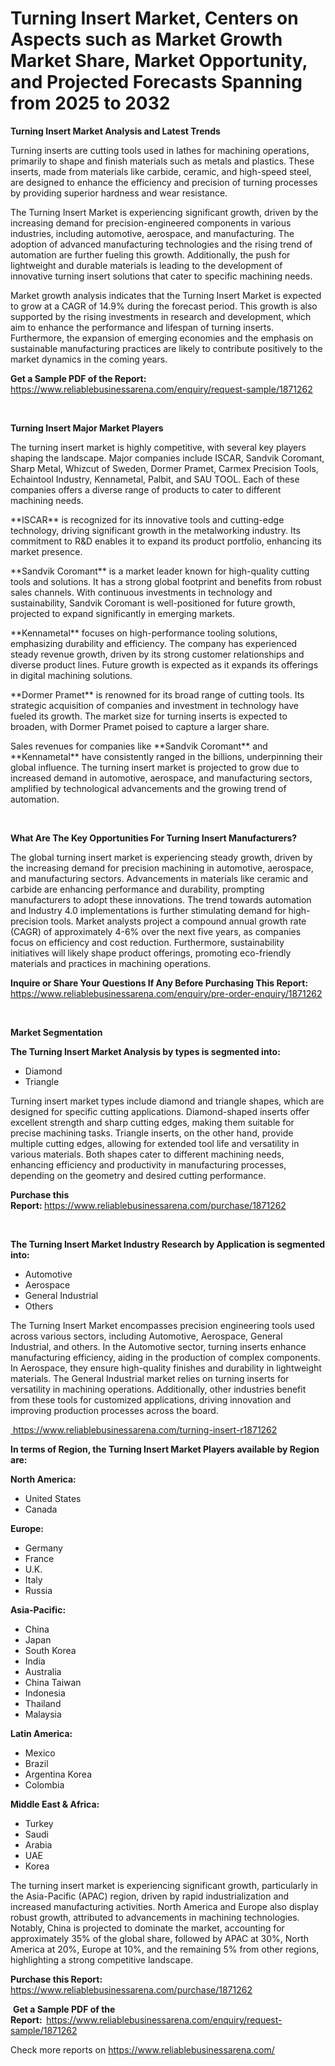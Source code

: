 <p><h1>Turning Insert Market, Centers on Aspects such as Market Growth Market Share, Market Opportunity, and Projected Forecasts Spanning from 2025 to 2032</h1></p><p><strong>Turning Insert Market Analysis and Latest Trends</strong></p>
<p><p>Turning inserts are cutting tools used in lathes for machining operations, primarily to shape and finish materials such as metals and plastics. These inserts, made from materials like carbide, ceramic, and high-speed steel, are designed to enhance the efficiency and precision of turning processes by providing superior hardness and wear resistance. </p><p>The Turning Insert Market is experiencing significant growth, driven by the increasing demand for precision-engineered components in various industries, including automotive, aerospace, and manufacturing. The adoption of advanced manufacturing technologies and the rising trend of automation are further fueling this growth. Additionally, the push for lightweight and durable materials is leading to the development of innovative turning insert solutions that cater to specific machining needs.</p><p>Market growth analysis indicates that the Turning Insert Market is expected to grow at a CAGR of 14.9% during the forecast period. This growth is also supported by the rising investments in research and development, which aim to enhance the performance and lifespan of turning inserts. Furthermore, the expansion of emerging economies and the emphasis on sustainable manufacturing practices are likely to contribute positively to the market dynamics in the coming years.</p></p>
<p><strong>Get a Sample PDF of the Report:&nbsp;</strong> <a href="https://www.reliablebusinessarena.com/enquiry/request-sample/1871262?utm_campaign=2337&utm_medium=2&utm_source=Github&utm_content=ia&utm_term=23022025&utm_id=turning-insert">https://www.reliablebusinessarena.com/enquiry/request-sample/1871262</a></p>
<p>&nbsp;</p>
<p><strong>Turning Insert Major Market Players</strong></p>
<p><p>The turning insert market is highly competitive, with several key players shaping the landscape. Major companies include ISCAR, Sandvik Coromant, Sharp Metal, Whizcut of Sweden, Dormer Pramet, Carmex Precision Tools, Echaintool Industry, Kennametal, Palbit, and SAU TOOL. Each of these companies offers a diverse range of products to cater to different machining needs.</p><p>**ISCAR** is recognized for its innovative tools and cutting-edge technology, driving significant growth in the metalworking industry. Its commitment to R&D enables it to expand its product portfolio, enhancing its market presence.</p><p>**Sandvik Coromant** is a market leader known for high-quality cutting tools and solutions. It has a strong global footprint and benefits from robust sales channels. With continuous investments in technology and sustainability, Sandvik Coromant is well-positioned for future growth, projected to expand significantly in emerging markets.</p><p>**Kennametal** focuses on high-performance tooling solutions, emphasizing durability and efficiency. The company has experienced steady revenue growth, driven by its strong customer relationships and diverse product lines. Future growth is expected as it expands its offerings in digital machining solutions.</p><p>**Dormer Pramet** is renowned for its broad range of cutting tools. Its strategic acquisition of companies and investment in technology have fueled its growth. The market size for turning inserts is expected to broaden, with Dormer Pramet poised to capture a larger share.</p><p>Sales revenues for companies like **Sandvik Coromant** and **Kennametal** have consistently ranged in the billions, underpinning their global influence. The turning insert market is projected to grow due to increased demand in automotive, aerospace, and manufacturing sectors, amplified by technological advancements and the growing trend of automation.</p></p>
<p>&nbsp;</p>
<p><strong>What Are The Key Opportunities For Turning Insert Manufacturers?</strong></p>
<p><p>The global turning insert market is experiencing steady growth, driven by the increasing demand for precision machining in automotive, aerospace, and manufacturing sectors. Advancements in materials like ceramic and carbide are enhancing performance and durability, prompting manufacturers to adopt these innovations. The trend towards automation and Industry 4.0 implementations is further stimulating demand for high-precision tools. Market analysts project a compound annual growth rate (CAGR) of approximately 4-6% over the next five years, as companies focus on efficiency and cost reduction. Furthermore, sustainability initiatives will likely shape product offerings, promoting eco-friendly materials and practices in machining operations.</p></p>
<p><strong>Inquire or Share Your Questions If Any Before Purchasing This Report:</strong> <a href="https://www.reliablebusinessarena.com/enquiry/pre-order-enquiry/1871262?utm_campaign=2337&utm_medium=2&utm_source=Github&utm_content=ia&utm_term=23022025&utm_id=turning-insert">https://www.reliablebusinessarena.com/enquiry/pre-order-enquiry/1871262</a></p>
<p>&nbsp;</p>
<p><strong>Market Segmentation</strong></p>
<p><strong>The Turning Insert Market Analysis by types is segmented into:</strong></p>
<p><ul><li>Diamond</li><li>Triangle</li></ul></p>
<p><p>Turning insert market types include diamond and triangle shapes, which are designed for specific cutting applications. Diamond-shaped inserts offer excellent strength and sharp cutting edges, making them suitable for precise machining tasks. Triangle inserts, on the other hand, provide multiple cutting edges, allowing for extended tool life and versatility in various materials. Both shapes cater to different machining needs, enhancing efficiency and productivity in manufacturing processes, depending on the geometry and desired cutting performance.</p></p>
<p><strong>Purchase this Report:&nbsp;</strong><a href="https://www.reliablebusinessarena.com/purchase/1871262?utm_campaign=2337&utm_medium=2&utm_source=Github&utm_content=ia&utm_term=23022025&utm_id=turning-insert">https://www.reliablebusinessarena.com/purchase/1871262</a></p>
<p>&nbsp;</p>
<p><strong>The Turning Insert Market Industry Research by Application is segmented into:</strong></p>
<p><ul><li>Automotive</li><li>Aerospace</li><li>General Industrial</li><li>Others</li></ul></p>
<p><p>The Turning Insert Market encompasses precision engineering tools used across various sectors, including Automotive, Aerospace, General Industrial, and others. In the Automotive sector, turning inserts enhance manufacturing efficiency, aiding in the production of complex components. In Aerospace, they ensure high-quality finishes and durability in lightweight materials. The General Industrial market relies on turning inserts for versatility in machining operations. Additionally, other industries benefit from these tools for customized applications, driving innovation and improving production processes across the board.</p></p>
<p><a href="https://www.reliablebusinessarena.com/turning-insert-r1871262?utm_campaign=2337&utm_medium=2&utm_source=Github&utm_content=ia&utm_term=23022025&utm_id=turning-insert">&nbsp;https://www.reliablebusinessarena.com/turning-insert-r1871262</a></p>
<p><strong>In terms of Region, the Turning Insert Market Players available by Region are:</strong></p>
<p>
    <p> <strong> North America: </strong>
        <ul>
            <li>United States</li>
            <li>Canada</li>
        </ul>
        </p> 
    <p> <strong> Europe: </strong>
        <ul>
            <li>Germany</li>
            <li>France</li>
            <li>U.K.</li>
            <li>Italy</li>
            <li>Russia</li>
        </ul>
        </p> 
    <p> <strong> Asia-Pacific: </strong>
        <ul>
            <li>China</li>
            <li>Japan</li>
            <li>South Korea</li>
            <li>India</li>
            <li>Australia</li>
            <li>China Taiwan</li>
            <li>Indonesia</li>
            <li>Thailand</li>
            <li>Malaysia</li>
        </ul>
        </p> 
    <p> <strong> Latin America: </strong>
        <ul>
            <li>Mexico</li>
            <li>Brazil</li>
            <li>Argentina Korea</li>
            <li>Colombia</li>
        </ul>
        </p> 
    <p> <strong> Middle East & Africa: </strong>
        <ul>
            <li>Turkey</li>
            <li>Saudi</li>
            <li>Arabia</li>
            <li>UAE</li>
            <li>Korea</li>
        </ul>
    </p>
    </p>
<p><p>The turning insert market is experiencing significant growth, particularly in the Asia-Pacific (APAC) region, driven by rapid industrialization and increased manufacturing activities. North America and Europe also display robust growth, attributed to advancements in machining technologies. Notably, China is projected to dominate the market, accounting for approximately 35% of the global share, followed by APAC at 30%, North America at 20%, Europe at 10%, and the remaining 5% from other regions, highlighting a strong competitive landscape.</p></p>
<p><strong>Purchase this Report: </strong><a href="https://www.reliablebusinessarena.com/purchase/1871262?utm_campaign=2337&utm_medium=2&utm_source=Github&utm_content=ia&utm_term=23022025&utm_id=turning-insert">https://www.reliablebusinessarena.com/purchase/1871262</a></p>
<p>&nbsp;<strong>Get a Sample PDF of the Report:&nbsp;&nbsp;</strong><a href="https://www.reliablebusinessarena.com/enquiry/request-sample/1871262?utm_campaign=2337&utm_medium=2&utm_source=Github&utm_content=ia&utm_term=23022025&utm_id=turning-insert">https://www.reliablebusinessarena.com/enquiry/request-sample/1871262</a></p>
<p><strong></strong></p>
<p>Check more reports on <a href="https://www.reliablebusinessarena.com/?utm_campaign=2337&utm_medium=2&utm_source=Github&utm_content=ia&utm_term=23022025&utm_id=turning-insert">https://www.reliablebusinessarena.com/</a></p>
